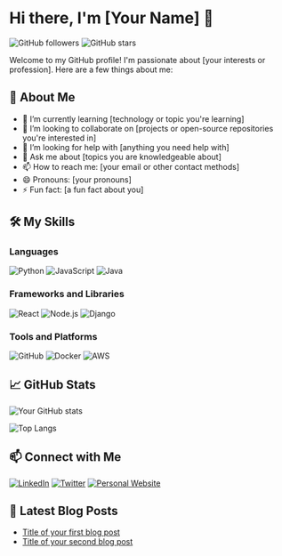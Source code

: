 # Hi there, I'm [Your Name] 👋

![GitHub followers](https://img.shields.io/github/followers/yourusername?label=Follow&style=social)
![GitHub stars](https://img.shields.io/github/stars/yourusername?affiliations=OWNER%2CCOLLABORATOR&style=social)

Welcome to my GitHub profile! I'm passionate about [your interests or profession]. Here are a few things about me:

## 🚀 About Me

- 🌱 I’m currently learning [technology or topic you're learning]
- 👯 I’m looking to collaborate on [projects or open-source repositories you're interested in]
- 🤔 I’m looking for help with [anything you need help with]
- 💬 Ask me about [topics you are knowledgeable about]
- 📫 How to reach me: [your email or other contact methods]
- 😄 Pronouns: [your pronouns]
- ⚡ Fun fact: [a fun fact about you]

## 🛠️ My Skills

### Languages
![Python](https://img.shields.io/badge/Python-3776AB?style=for-the-badge&logo=python&logoColor=white)
![JavaScript](https://img.shields.io/badge/JavaScript-F7DF1E?style=for-the-badge&logo=javascript&logoColor=black)
![Java](https://img.shields.io/badge/Java-007396?style=for-the-badge&logo=java&logoColor=white)

### Frameworks and Libraries
![React](https://img.shields.io/badge/React-20232A?style=for-the-badge&logo=react&logoColor=61DAFB)
![Node.js](https://img.shields.io/badge/Node.js-339933?style=for-the-badge&logo=nodedotjs&logoColor=white)
![Django](https://img.shields.io/badge/Django-092E20?style=for-the-badge&logo=django&logoColor=white)

### Tools and Platforms
![GitHub](https://img.shields.io/badge/GitHub-181717?style=for-the-badge&logo=github&logoColor=white)
![Docker](https://img.shields.io/badge/Docker-2496ED?style=for-the-badge&logo=docker&logoColor=white)
![AWS](https://img.shields.io/badge/AWS-232F3E?style=for-the-badge&logo=amazon-aws&logoColor=white)

## 📈 GitHub Stats

![Your GitHub stats](https://github-readme-stats.vercel.app/api?username=yourusername&show_icons=true&theme=radical)

![Top Langs](https://github-readme-stats.vercel.app/api/top-langs/?username=yourusername&layout=compact&theme=radical)

## 📫 Connect with Me

[![LinkedIn](https://img.shields.io/badge/LinkedIn-0077B5?style=for-the-badge&logo=linkedin&logoColor=white)](https://www.linkedin.com/in/yourlinkedin)
[![Twitter](https://img.shields.io/badge/Twitter-1DA1F2?style=for-the-badge&logo=twitter&logoColor=white)](https://twitter.com/yourtwitter)
[![Personal Website](https://img.shields.io/badge/Website-000000?style=for-the-badge&logo=About.me&logoColor=white)](https://yourwebsite.com)

## 📝 Latest Blog Posts

<!-- BLOG-POST-LIST:START -->
- [Title of your first blog post](https://linktoyourblog.com)
- [Title of your second blog post](https://linktoyourblog.com)
<!-- BLOG-POST-LIST:END -->

<!--
**yourusername/yourusername** is a ✨ _special_ ✨ repository because its `README.md` (this file) appears on your GitHub profile.

Here are some ideas to get you started:

- 🔭 I’m currently working on ...
- 🌱 I’m currently learning ...
- 👯 I’m looking to collaborate on ...
- 🤔 I’m looking for help with ...
- 💬 Ask me about ...
- 📫 How to reach me: ...
- 😄 Pronouns: ...
- ⚡ Fun fact: ...
-->
